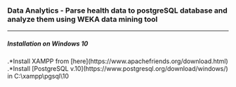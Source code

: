 <h3>Data Analytics - Parse health data to postgreSQL database and analyze them using WEKA data mining tool</h3>
<hr>
<h5>Installation on Windows 10</h5>
.*Install XAMPP from [here](https://www.apachefriends.org/download.html)
.*Install [PostgreSQL v.10](https://www.postgresql.org/download/windows/) in C:\xampp\pgsql\10

